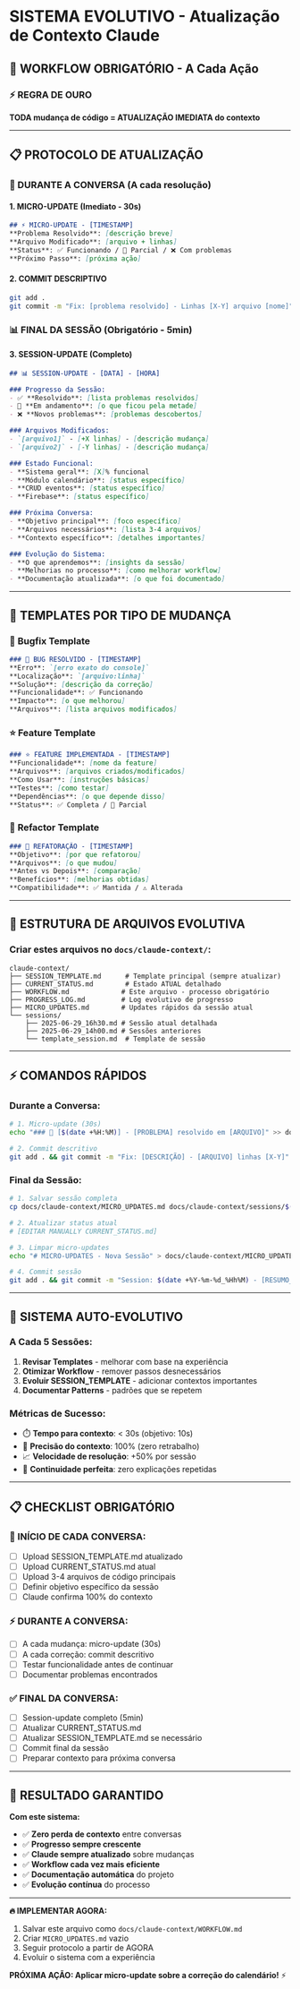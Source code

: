 # SISTEMA EVOLUTIVO - Atualização de Contexto Claude

## 🎯 WORKFLOW OBRIGATÓRIO - A Cada Ação

### ⚡ REGRA DE OURO
**TODA mudança de código = ATUALIZAÇÃO IMEDIATA do contexto**

---

## 📋 PROTOCOLO DE ATUALIZAÇÃO

### 🔄 DURANTE A CONVERSA (A cada resolução)

#### **1. MICRO-UPDATE (Imediato - 30s)**
```markdown
## ⚡ MICRO-UPDATE - [TIMESTAMP]
**Problema Resolvido**: [descrição breve]
**Arquivo Modificado**: [arquivo + linhas]  
**Status**: ✅ Funcionando / 🔄 Parcial / ❌ Com problemas
**Próximo Passo**: [próxima ação]
```

#### **2. COMMIT DESCRIPTIVO**
```bash
git add .
git commit -m "Fix: [problema resolvido] - Linhas [X-Y] arquivo [nome]"
```

### 📊 FINAL DA SESSÃO (Obrigatório - 5min)

#### **3. SESSION-UPDATE (Completo)**
```markdown
## 📊 SESSION-UPDATE - [DATA] - [HORA]

### Progresso da Sessão:
- ✅ **Resolvido**: [lista problemas resolvidos]
- 🔄 **Em andamento**: [o que ficou pela metade]  
- ❌ **Novos problemas**: [problemas descobertos]

### Arquivos Modificados:
- `[arquivo1]` - [+X linhas] - [descrição mudança]
- `[arquivo2]` - [-Y linhas] - [descrição mudança]

### Estado Funcional:
- **Sistema geral**: [X]% funcional
- **Módulo calendário**: [status específico]
- **CRUD eventos**: [status específico]
- **Firebase**: [status específico]

### Próxima Conversa:
- **Objetivo principal**: [foco específico]
- **Arquivos necessários**: [lista 3-4 arquivos]
- **Contexto específico**: [detalhes importantes]

### Evolução do Sistema:
- **O que aprendemos**: [insights da sessão]
- **Melhorias no processo**: [como melhorar workflow]
- **Documentação atualizada**: [o que foi documentado]
```

---

## 🎯 TEMPLATES POR TIPO DE MUDANÇA

### 🔧 **Bugfix Template**
```markdown
### 🐛 BUG RESOLVIDO - [TIMESTAMP]
**Erro**: `[erro exato do console]`
**Localização**: `[arquivo:linha]`
**Solução**: [descrição da correção]
**Funcionalidade**: ✅ Funcionando
**Impacto**: [o que melhorou]
**Arquivos**: [lista arquivos modificados]
```

### ⭐ **Feature Template**  
```markdown
### ⭐ FEATURE IMPLEMENTADA - [TIMESTAMP]
**Funcionalidade**: [nome da feature]
**Arquivos**: [arquivos criados/modificados]
**Como Usar**: [instruções básicas]
**Testes**: [como testar]
**Dependências**: [o que depende disso]
**Status**: ✅ Completa / 🔄 Parcial
```

### 🔄 **Refactor Template**
```markdown
### 🔄 REFATORAÇÃO - [TIMESTAMP] 
**Objetivo**: [por que refatorou]
**Arquivos**: [o que mudou]
**Antes vs Depois**: [comparação]
**Benefícios**: [melhorias obtidas] 
**Compatibilidade**: ✅ Mantida / ⚠️ Alterada
```

---

## 📁 ESTRUTURA DE ARQUIVOS EVOLUTIVA

### **Criar estes arquivos no `docs/claude-context/`:**

```
claude-context/
├── SESSION_TEMPLATE.md      # Template principal (sempre atualizar)
├── CURRENT_STATUS.md        # Estado ATUAL detalhado
├── WORKFLOW.md             # Este arquivo - processo obrigatório  
├── PROGRESS_LOG.md         # Log evolutivo de progresso
├── MICRO_UPDATES.md        # Updates rápidos da sessão atual
└── sessions/
    ├── 2025-06-29_16h30.md # Sessão atual detalhada
    ├── 2025-06-29_14h00.md # Sessões anteriores
    └── template_session.md  # Template de sessão
```

---

## ⚡ COMANDOS RÁPIDOS

### **Durante a Conversa:**
```bash
# 1. Micro-update (30s)
echo "### 🔧 [$(date +%H:%M)] - [PROBLEMA] resolvido em [ARQUIVO]" >> docs/claude-context/MICRO_UPDATES.md

# 2. Commit descritivo
git add . && git commit -m "Fix: [DESCRIÇÃO] - [ARQUIVO] linhas [X-Y]"
```

### **Final da Sessão:**
```bash
# 1. Salvar sessão completa
cp docs/claude-context/MICRO_UPDATES.md docs/claude-context/sessions/$(date +%Y-%m-%d_%Hh%M).md

# 2. Atualizar status atual
# [EDITAR MANUALLY CURRENT_STATUS.md]

# 3. Limpar micro-updates
echo "# MICRO-UPDATES - Nova Sessão" > docs/claude-context/MICRO_UPDATES.md

# 4. Commit sessão
git add . && git commit -m "Session: $(date +%Y-%m-%d_%Hh%M) - [RESUMO_PROGRESSO]"
```

---

## 🚀 SISTEMA AUTO-EVOLUTIVO

### **A Cada 5 Sessões:**
1. **Revisar Templates** - melhorar com base na experiência
2. **Otimizar Workflow** - remover passos desnecessários  
3. **Evoluir SESSION_TEMPLATE** - adicionar contextos importantes
4. **Documentar Patterns** - padrões que se repetem

### **Métricas de Sucesso:**
- ⏱️ **Tempo para contexto**: < 30s (objetivo: 10s)
- 🎯 **Precisão do contexto**: 100% (zero retrabalho)
- 📈 **Velocidade de resolução**: +50% por sessão
- 🔄 **Continuidade perfeita**: zero explicações repetidas

---

## 📋 CHECKLIST OBRIGATÓRIO

### **💫 INÍCIO DE CADA CONVERSA:**
- [ ] Upload SESSION_TEMPLATE.md atualizado
- [ ] Upload CURRENT_STATUS.md atual  
- [ ] Upload 3-4 arquivos de código principais
- [ ] Definir objetivo específico da sessão
- [ ] Claude confirma 100% do contexto

### **⚡ DURANTE A CONVERSA:**
- [ ] A cada mudança: micro-update (30s)
- [ ] A cada correção: commit descritivo
- [ ] Testar funcionalidade antes de continuar
- [ ] Documentar problemas encontrados

### **✅ FINAL DA CONVERSA:**
- [ ] Session-update completo (5min)
- [ ] Atualizar CURRENT_STATUS.md
- [ ] Atualizar SESSION_TEMPLATE.md se necessário
- [ ] Commit final da sessão
- [ ] Preparar contexto para próxima conversa

---

## 🎯 RESULTADO GARANTIDO

**Com este sistema:**
- ✅ **Zero perda de contexto** entre conversas
- ✅ **Progresso sempre crescente** 
- ✅ **Claude sempre atualizado** sobre mudanças
- ✅ **Workflow cada vez mais eficiente**
- ✅ **Documentação automática** do projeto
- ✅ **Evolução contínua** do processo

---

**🔥 IMPLEMENTAR AGORA:**
1. Salvar este arquivo como `docs/claude-context/WORKFLOW.md`
2. Criar `MICRO_UPDATES.md` vazio
3. Seguir protocolo a partir de AGORA
4. Evoluir o sistema com a experiência

**PRÓXIMA AÇÃO: Aplicar micro-update sobre a correção do calendário!** ⚡